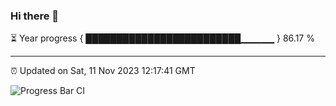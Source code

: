 ### Hi there 👋

⏳ Year progress { █████████████████████████▁▁▁▁▁ } 86.17 %

---

⏰ Updated on Sat, 11 Nov 2023 12:17:41 GMT

![Progress Bar CI](https://github.com/liununu/liununu/workflows/Progress%20Bar%20CI/badge.svg)
